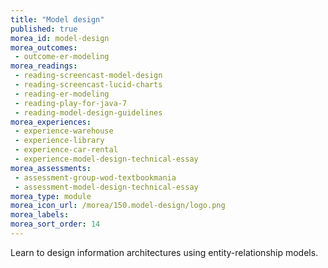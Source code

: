 ```yaml
---
title: "Model design"
published: true
morea_id: model-design
morea_outcomes:
 - outcome-er-modeling
morea_readings:
 - reading-screencast-model-design
 - reading-screencast-lucid-charts
 - reading-er-modeling
 - reading-play-for-java-7
 - reading-model-design-guidelines
morea_experiences:
 - experience-warehouse
 - experience-library
 - experience-car-rental
 - experience-model-design-technical-essay
morea_assessments:
 - assessment-group-wod-textbookmania
 - assessment-model-design-technical-essay
morea_type: module
morea_icon_url: /morea/150.model-design/logo.png
morea_labels:
morea_sort_order: 14
---
```


Learn to design information architectures using entity-relationship models.




